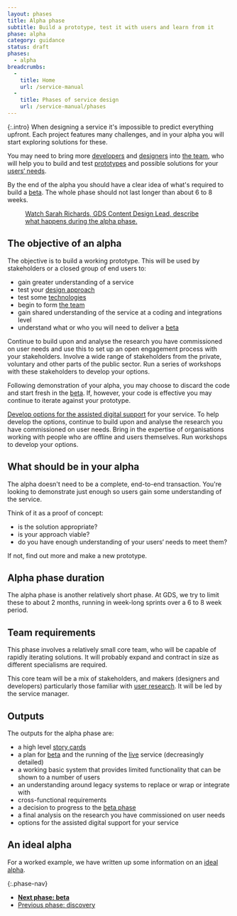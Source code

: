 ```yaml
---
layout: phases
title: Alpha phase
subtitle: Build a prototype, test it with users and learn from it
phase: alpha
category: guidance
status: draft
phases:
  - alpha
breadcrumbs:
  -
    title: Home
    url: /service-manual
  -
    title: Phases of service design
    url: /service-manual/phases
---
```


{:.intro}
When designing a service it's impossible to predict everything upfront. Each project features many challenges, and in your alpha you will start exploring solutions for these.

You may need to bring more [developers](/service-manual/the-team/developer) and [designers](/service-manual/the-team/designer) into [the team](/service-manual/the-team), who will help you to build and test [prototypes](/service-manual/user-centred-design/working-with-prototypes) and possible solutions for your [users‘ needs](/service-manual/user-centred-design/user-needs).

By the end of the alpha you should have a clear idea of what's required to build a [beta](/service-manual/phases/beta). The whole phase should not last longer than about 6 to 8 weeks.

<figure class="media-player-wrapper video"><a href="https://www.youtube.com/watch?v=PmaE-12KqEQ">Watch Sarah Richards, GDS Content Design Lead, describe what happens during the alpha phase.</a></figure>

## The objective of an alpha

The objective is to build a working prototype. This will be used by stakeholders or a closed group of end users to:

* gain greater understanding of a service
* test your [design approach](/service-manual/user-centred-design/working-with-prototypes)
* test some [technologies](/service-manual/making-software/choosing-technology)
* begin to form [the team](/service-manual/the-team)
* gain shared understanding of the service at a coding and integrations level
* understand what or who you will need to deliver a [beta](/service-manual/phases/beta)

Continue to build upon and analyse the research you have commissioned on user needs and use this to set up an open engagement process with your stakeholders. Involve a wide range of stakeholders from the private, voluntary and other parts of the public sector. Run a series of workshops with these stakeholders to develop your options.

Following demonstration of your alpha, you may choose to discard the code and start fresh in the [beta](/service-manual/phases/beta). If, however, your code is effective you may continue to iterate against your prototype.

[Develop options for the assisted digital support](/service-manual/assisted-digital/action-plan#alpha-stage) for your service. To help develop the options, continue to build upon and analyse the research you have commissioned on user needs. Bring in the expertise of organisations working with people who are offline and users themselves. Run workshops to develop your options.

## What should be in your alpha

The alpha doesn't need to be a complete, end-to-end transaction. You're looking to demonstrate just enough so users gain some understanding of the service.

Think of it as a proof of concept:

* is the solution appropriate?
* is your approach viable?
* do you have enough understanding of your users‘ needs to meet them?

If not, find out more and make a new prototype.

## Alpha phase duration
The alpha phase is another relatively short phase. At GDS, we try to limit these to about 2 months, running in week-long sprints over a 6 to 8 week period.

## Team requirements
This phase involves a relatively small core team, who will be capable of rapidly iterating solutions. It will probably expand and contract in size as different specialisms are required.

This core team will be a mix of stakeholders, and makers (designers and developers) particularly those familiar with [user research](/service-manual/user-centred-design/user-research). It will be led by the service manager.

## Outputs

The outputs for the alpha phase are:

* a high level [story cards](/service-manual/agile/writing-user-stories)
* a plan for [beta](/service-manual/phases/beta) and the running of the [live](/service-manual/phases/live) service (decreasingly detailed)
* a working basic system that provides limited functionality that can be shown to a number of users
* an understanding around legacy systems to replace or wrap or integrate with
* cross-functional requirements
* a decision to progress to the [beta phase](/service-manual/phases/beta)
* a final analysis on the research you have commissioned on user needs
* options for the assisted digital support for your service

## An ideal alpha

For a worked example, we have written up some information on an [ideal alpha](/service-manual/phases/ideal-alphas).

{:.phase-nav}
* **[Next phase: beta](/service-manual/phases/beta)**
* [Previous phase: discovery](/service-manual/phases/discovery)

